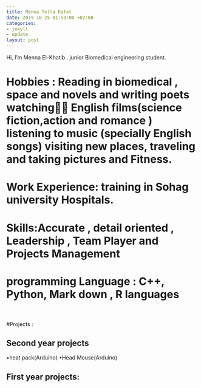 ```yaml
---
title: Menna Tolla Rafat
date: 2019-10-25 01:53:00 +02:00
categories:
- jekyll
- update
layout: post
---
```


Hi, I’m Menna El-Khatib . junior Biomedical engineering student. 

# **Hobbies** : Reading in biomedical , space and novels and writing poets watching ُُEnglish films(science fiction,action and romance ) listening to music (specially English songs) visiting new places, traveling and taking pictures and Fitness. <br/>
# **Work Experience**: training in Sohag university Hospitals.<br/>
# **Skills**:Accurate , detail oriented , Leadership , Team Player and Projects Management<br/>
# **programming Language** : C++, Python, Mark down , R languages<br/> <br/> 
#Projects :
## Second year projects
•heat pack(Arduino)
•Head Mouse(Arduino)
## First year projects:
 
  
